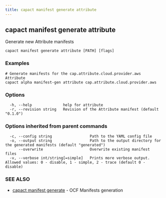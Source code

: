 ```yaml
---
title: capact manifest generate attribute
---
```


## capact manifest generate attribute

Generate new Attribute manifests

```
capact manifest generate attribute [PATH] [flags]
```

### Examples

```
# Generate manifests for the cap.attribute.cloud.provider.aws Attribute
capact alpha manifest-gen attribute cap.attribute.cloud.provider.aws
```

### Options

```
  -h, --help              help for attribute
  -r, --revision string   Revision of the Attribute manifest (default "0.1.0")
```

### Options inherited from parent commands

```
  -c, --config string                 Path to the YAML config file
  -o, --output string                 Path to the output directory for the generated manifests (default "generated")
      --overwrite                     Overwrite existing manifest files
  -v, --verbose int/string[=simple]   Prints more verbose output. Allowed values: 0 - disable, 1 - simple, 2 - trace (default 0 - disable)
```

### SEE ALSO

* [capact manifest generate](capact_manifest_generate.md)	 - OCF Manifests generation

